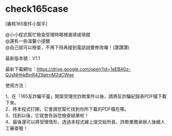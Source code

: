 # check165case
[審核165案件小幫手] 

@小小程式幫忙檢查受理時哪裡漏填或填錯<br>
@還有一些溫馨小提醒<br>
@自己就可以檢查，不用下班再接到電話說要修改囉！(讚讚讚)<br>

最新版本號：V1.1<br>

最新下載網址：https://drive.google.com/open?id=1eEBA0z-QJsNHhkBjnR4Z9alrnM2dCWge<br>


使用方法：<br>

1、在「165反詐騙平臺」開案受理完詐欺案件以後，請將反詐騙紀錄表PDF檔下載下來。<br>
2、將本程式打開，它會請您幫忙找到你所下載的PDF檔在哪。<br>
3、找到以後，它就會告訴您檢查結果啦！<br>
4、最後還可以將受理情形，透過本程式線上提交給所長、詐欺業務承辦人後續人工審查喔！<br>
